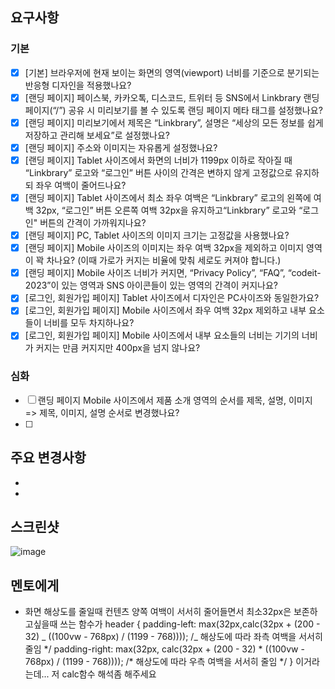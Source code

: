 ## 요구사항

### 기본

- [x] [기본] 브라우저에 현재 보이는 화면의 영역(viewport) 너비를 기준으로 분기되는 반응형 디자인을 적용했나요?
- [x] [랜딩 페이지] 페이스북, 카카오톡, 디스코드, 트위터 등 SNS에서 Linkbrary 랜딩 페이지(“/”) 공유 시 미리보기를 볼 수 있도록 랜딩 페이지 메타 태그를 설정했나요?
- [x] [랜딩 페이지] 미리보기에서 제목은 “Linkbrary”, 설명은 “세상의 모든 정보를 쉽게 저장하고 관리해 보세요”로 설정했나요?
- [x] [랜딩 페이지] 주소와 이미지는 자유롭게 설정했나요?
- [x] [랜딩 페이지] Tablet 사이즈에서 화면의 너비가 1199px 이하로 작아질 때 “Linkbrary” 로고와 “로그인” 버튼 사이의 간격은 변하지 않게 고정값으로 유지하되 좌우 여백이 줄어드나요?
- [x] [랜딩 페이지] Tablet 사이즈에서 최소 좌우 여백은 “Linkbrary” 로고의 왼쪽에 여백 32px, “로그인” 버튼 오른쪽 여백 32px을 유지하고“Linkbrary” 로고와 “로그인" 버튼의 간격이 가까워지나요?
- [x] [랜딩 페이지] PC, Tablet 사이즈의 이미지 크기는 고정값을 사용했나요?
- [x] [랜딩 페이지] Mobile 사이즈의 이미지는 좌우 여백 32px을 제외하고 이미지 영역이 꽉 차나요?
      (이때 가로가 커지는 비율에 맞춰 세로도 커져야 합니다.)
- [x] [랜딩 페이지] Mobile 사이즈 너비가 커지면, “Privacy Policy”, “FAQ”, “codeit-2023”이 있는 영역과 SNS 아이콘들이 있는 영역의 간격이 커지나요?
- [x] [로그인, 회원가입 페이지] Tablet 사이즈에서 디자인은 PC사이즈와 동일한가요?
- [x] [로그인, 회원가입 페이지] Mobile 사이즈에서 좌우 여백 32px 제외하고 내부 요소들이 너비를 모두 차지하나요?
- [x] [로그인, 회원가입 페이지] Mobile 사이즈에서 내부 요소들의 너비는 기기의 너비가 커지는 만큼 커지지만 400px을 넘지 않나요?

### 심화

- [ ] 랜딩 페이지 Mobile 사이즈에서 제품 소개 영역의 순서를 제목, 설명, 이미지 => 제목, 이미지, 설명 순서로 변경했나요?
- [ ]

## 주요 변경사항

-
-

## 스크린샷

![image](이미지url)

## 멘토에게

- 화면 해상도를 줄일때 컨텐츠 양쪽 여백이 서서히 줄어들면서 최소32px은 보존하고싶을때 쓰는 함수가
  header {
  padding-left: max(32px,calc(32px + (200 - 32) _ ((100vw - 768px) / (1199 - 768))));
  /_ 해상도에 따라 좌측 여백을 서서히 줄임 \*/
      padding-right: max(32px, calc(32px + (200 - 32) * ((100vw - 768px) / (1199 - 768))));
      /* 해상도에 따라 우측 여백을 서서히 줄임 */
  }
  이거라는데... 저 calc함수 해석좀 해주세요
